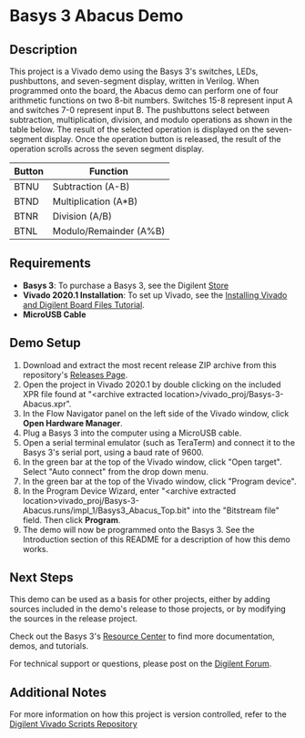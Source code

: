 Basys 3 Abacus Demo
==============
 
Description
--------------
This project is a Vivado demo using the Basys 3's switches, LEDs, pushbuttons, and seven-segment display, written in Verilog. When programmed onto the board, the Abacus demo can perform one of four arithmetic functions on two 8-bit numbers. Switches 15-8 represent input A and switches 7-0 represent input B. The pushbuttons select between subtraction, multiplication, division, and modulo operations as shown in the table below. The result of the selected operation is displayed on the seven-segment display. Once the operation button is released, the result of the operation scrolls across the seven segment display.
 
| Button | Function               |
| ------ | ---------------------- |
| BTNU   | Subtraction (A-B)      |
| BTND   | Multiplication (A\*B)  |
| BTNR   | Division (A/B)         |
| BTNL   | Modulo/Remainder (A%B) |

Requirements
--------------
* **Basys 3**: To purchase a Basys 3, see the Digilent [Store](https://store.digilentinc.com/basys-3-artix-7-fpga-trainer-board-recommended-for-introductory-users/)
* **Vivado 2020.1 Installation**: To set up Vivado, see the [Installing Vivado and Digilent Board Files Tutorial](https://reference.digilentinc.com/vivado/installing-vivado/start).
* **MicroUSB Cable**

Demo Setup
--------------
1. Download and extract the most recent release ZIP archive from this repository's [Releases Page](https://github.com/Digilent/Basys-3-Abacus/releases).
2. Open the project in Vivado 2020.1 by double clicking on the included XPR file found at "\<archive extracted location\>/vivado_proj/Basys-3-Abacus.xpr".
3. In the Flow Navigator panel on the left side of the Vivado window, click **Open Hardware Manager**.
4. Plug a Basys 3 into the computer using a MicroUSB cable.
5. Open a serial terminal emulator (such as TeraTerm) and connect it to the Basys 3's serial port, using a baud rate of 9600.
6. In the green bar at the top of the Vivado window, click "Open target". Select "Auto connect" from the drop down menu.
7. In the green bar at the top of the Vivado window, click "Program device".
8. In the Program Device Wizard, enter "\<archive extracted location\>vivado_proj/Basys-3-Abacus.runs/impl_1/Basys3_Abacus_Top.bit" into the "Bitstream file" field. Then click **Program**.
9. The demo will now be programmed onto the Basys 3. See the Introduction section of this README for a description of how this demo works.

Next Steps
--------------
This demo can be used as a basis for other projects, either by adding sources included in the demo's release to those projects, or by modifying the sources in the release project.

Check out the Basys 3's [Resource Center](https://reference.digilentinc.com/reference/programmable-logic/basys-3/start) to find more documentation, demos, and tutorials.

For technical support or questions, please post on the [Digilent Forum](https://forum.digilentinc.com).

Additional Notes
--------------
For more information on how this project is version controlled, refer to the [Digilent Vivado Scripts Repository](https://github.com/digilent/digilent-vivado-scripts)

